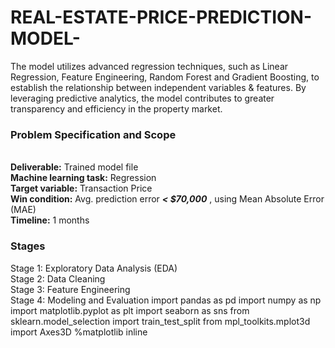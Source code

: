 # REAL-ESTATE-PRICE-PREDICTION-MODEL-
The model utilizes advanced regression techniques, such as Linear Regression, Feature Engineering, Random Forest and Gradient Boosting, to establish the relationship between independent variables & features. By leveraging predictive analytics, the model contributes to greater transparency and efficiency in the property market. 
### Problem Specification and Scope

<br>__Deliverable:__ Trained model file
<br>__Machine learning task:__ Regression
<br>__Target variable:__ Transaction Price
<br>__Win condition:__ Avg. prediction error  __*< $70,000*__ , using Mean Absolute Error (MAE)
<br>__Timeline:__ 1 months
### Stages
Stage 1: Exploratory Data Analysis (EDA)
<br>Stage 2: Data Cleaning
<br>Stage 3: Feature Engineering
<br>Stage 4: Modeling and Evaluation
import pandas as pd
import numpy as np
import matplotlib.pyplot as plt
import seaborn as sns
from sklearn.model_selection import train_test_split
from mpl_toolkits.mplot3d import Axes3D
%matplotlib inline
